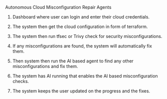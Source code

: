 Autonomous Cloud Misconfiguration Repair Agents

1. Dashboard where user can login and enter their cloud credentials.
2. The system then get the cloud configuration in form of terraform.

3. The system then run tfsec or Trivy check for security misconfigurations.
4. If any misconfigurations are found, the system will automatically fix them.

5. Then system then run the AI based agent to find any other misconfigurations and fix them.
6. The system has AI running that enables the AI based misconfiguration checks.

7. The system keeps the user updated on the progress and the fixes.
